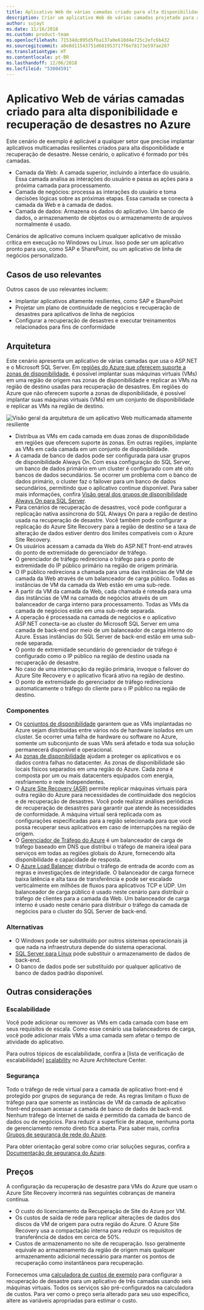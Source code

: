```yaml
---
title: Aplicativo Web de várias camadas criado para alta disponibilidade e recuperação de desastres no Azure
description: Criar um aplicativo Web de várias camadas projetado para alta disponibilidade e recuperação de desastres no Azure usando máquinas virtuais do Azure, conjuntos de disponibilidade, zonas de disponibilidade, Azure Site Recovery e Gerenciador de Tráfego do Azure
author: sujayt
ms.date: 11/16/2018
ms.custom: product-team
ms.openlocfilehash: 71534dc095d5fba137a0e610d4e725c2efc6b432
ms.sourcegitcommit: a0e8d11543751d681953717f6e78173e597ae207
ms.translationtype: HT
ms.contentlocale: pt-BR
ms.lasthandoff: 12/06/2018
ms.locfileid: "53004591"
---
```

# <a name="multitier-web-application-built-for-high-availability-and-disaster-recovery-on-azure"></a>Aplicativo Web de várias camadas criado para alta disponibilidade e recuperação de desastres no Azure

Este cenário de exemplo é aplicável a qualquer setor que precise implantar aplicativos multicamadas resilientes criados para alta disponibilidade e recuperação de desastre. Nesse cenário, o aplicativo é formado por três camadas.

- Camada da Web: A camada superior, incluindo a interface do usuário. Essa camada analisa as interações do usuário e passa as ações para a próxima camada para processamento.
- Camada de negócios: processa as interações do usuário e toma decisões lógicas sobre as próximas etapas. Essa camada se conecta à camada da Web e à camada de dados.
- Camada de dados: Armazena os dados do aplicativo. Um banco de dados, o armazenamento de objetos ou o armazenamento de arquivos normalmente é usado.

Cenários de aplicativo comuns incluem qualquer aplicativo de missão crítica em execução no Windows ou Linux. Isso pode ser um aplicativo pronto para uso, como SAP e SharePoint, ou um aplicativo de linha de negócios personalizado.

## <a name="relevant-use-cases"></a>Casos de uso relevantes

Outros casos de uso relevantes incluem:

* Implantar aplicativos altamente resilientes, como SAP e SharePoint
* Projetar um plano de continuidade de negócios e recuperação de desastres para aplicativos de linha de negócios
* Configurar a recuperação de desastres e executar treinamentos relacionados para fins de conformidade

## <a name="architecture"></a>Arquitetura

Este cenário apresenta um aplicativo de várias camadas que usa o ASP.NET e o Microsoft SQL Server. Em [regiões do Azure que oferecem suporte a zonas de disponibilidade](/azure/availability-zones/az-overview#regions-that-support-availability-zones), é possível implantar suas máquinas virtuais (VMs) em uma região de origem nas zonas de disponibilidade e replicar as VMs na região de destino usadas para recuperação de desastres. Em regiões do Azure que não oferecem suporte a zonas de disponibilidade, é possível implantar suas máquinas virtuais (VMs) em um conjunto de disponibilidade e replicar as VMs na região de destino.

![Visão geral da arquitetura de um aplicativo Web multicamada altamente resiliente][architecture]

- Distribua as VMs em cada camada em duas zonas de disponibilidade em regiões que oferecem suporte às zonas. Em outras regiões, implante as VMs em cada camada em um conjunto de disponibilidade.
- A camada de banco de dados pode ser configurada para usar grupos de disponibilidade Always On. Com essa configuração do SQL Server, um banco de dados primário em um cluster é configurado com até oito bancos de dados secundários. Se ocorrer um problema com o banco de dados primário, o cluster faz o failover para um banco de dados secundários, permitindo que o aplicativo continue disponível. Para saber mais informações, confira [Visão geral dos grupos de disponibilidade Always On para SQL Server][docs-sql-always-on].
- Para cenários de recuperação de desastres, você pode configurar a replicação nativa assíncrona do SQL Always On para a região de destino usada na recuperação de desastre. Você também pode configurar a replicação do Azure Site Recovery para a região de destino se a taxa de alteração de dados estiver dentro dos limites compatíveis com o Azure Site Recovery.
- Os usuários acessam a camada da Web do ASP.NET front-end através do ponto de extremidade do gerenciador de tráfego.
- O gerenciador de tráfego redireciona o tráfego para o ponto de extremidade do IP público primário na região de origem primária.
- O IP público redireciona a chamada para uma das instâncias de VM de camada da Web através de um balanceador de carga público. Todas as instâncias de VM da camada da Web estão em uma sub-rede.
- A partir da VM da camada da Web, cada chamada é roteada para uma das instâncias de VM na camada de negócios através de um balanceador de carga interno para processamento. Todas as VMs da camada de negócios estão em uma sub-rede separada.
- A operação é processada na camada de negócios e o aplicativo ASP.NET conecta-se ao cluster do Microsoft SQL Server em uma camada de back-end por meio de um balanceador de carga interno do Azure. Essas instâncias do SQL Server de back-end estão em uma sub-rede separada.
- O ponto de extremidade secundário do gerenciador de tráfego é configurado como o IP público na região de destino usada na recuperação de desastre.
- No caso de uma interrupção da região primária, invoque o failover do Azure Site Recovery e o aplicativo ficará ativo na região de destino.
- O ponto de extremidade do gerenciador de tráfego redireciona automaticamente o tráfego do cliente para o IP público na região de destino.

### <a name="components"></a>Componentes

* Os [conjuntos de disponibilidade][docs-availability-sets] garantem que as VMs implantadas no Azure sejam distribuídas entre vários nós de hardware isolados em um cluster. Se ocorrer uma falha de hardware ou software no Azure, somente um subconjunto de suas VMs será afetado e toda sua solução permanecerá disponível e operacional.
* As [zonas de disponibilidade][docs-availability-zones] ajudam a proteger os aplicativos e os dados contra falhas no datacenter. As zonas de disponibilidade são locais físicos separados em uma região do Azure. Cada zona é composta por um ou mais datacenters equipados com energia, resfriamento e rede independentes. 
* O [Azure Site Recovery (ASR)][docs-azure-site-recovery] permite replicar máquinas virtuais para outra região do Azure para necessidades de continuidade dos negócios e de recuperação de desastres. Você pode realizar análises periódicas de recuperação de desastres para garantir que atende às necessidades de conformidade. A máquina virtual será replicada com as configurações especificadas para a região selecionada para que você possa recuperar seus aplicativos em caso de interrupções na região de origem.
* O [Gerenciador de Tráfego do Azure][docs-traffic-manager] é um balanceador de carga de tráfego baseado em DNS que distribui o tráfego de maneira ideal para serviços em todas as regiões globais do Azure, fornecendo alta disponibilidade e capacidade de resposta.
* O [Azure Load Balancer][docs-load-balancer] distribui o tráfego de entrada de acordo com as regras e investigações de integridade. O balanceador de carga fornece baixa latência e alta taxa de transferência e pode ser escalado verticalmente em milhões de fluxos para aplicativos TCP e UDP. Um balanceador de carga público é usado neste cenário para distribuir o tráfego de clientes para a camada da Web. Um balanceador de carga interno é usado neste cenário para distribuir o tráfego da camada de negócios para o cluster do SQL Server de back-end.

### <a name="alternatives"></a>Alternativas

* O Windows pode ser substituído por outros sistemas operacionais já que nada na infraestrutura depende do sistema operacional.
* [SQL Server para Linux][docs-sql-server-linux] pode substituir o armazenamento de dados de back-end.
* O banco de dados pode ser substituído por qualquer aplicativo de banco de dados padrão disponível.

## <a name="other-considerations"></a>Outras considerações

### <a name="scalability"></a>Escalabilidade

Você pode adicionar ou remover as VMs em cada camada com base em seus requisitos de escala. Como esse cenário usa balanceadores de carga, você pode adicionar mais VMs a uma camada sem afetar o tempo de atividade do aplicativo.

Para outros tópicos de escalabilidade, confira a [lista de verificação de escalabilidade] [ scalability] no Azure Architecture Center.

### <a name="security"></a>Segurança

Todo o tráfego de rede virtual para a camada de aplicativo front-end é protegido por grupos de segurança de rede. As regras limitam o fluxo de tráfego para que somente as instâncias de VM da camada de aplicativo front-end possam acessar a camada de banco de dados de back-end. Nenhum tráfego de Internet de saída é permitido da camada de banco de dados ou de negócios. Para reduzir a superfície de ataque, nenhuma porta de gerenciamento remoto direto fica aberta. Para saber mais, confira [Grupos de segurança de rede do Azure][docs-nsg].

Para obter orientação geral sobre como criar soluções seguras, confira a [Documentação de segurança do Azure][security].

## <a name="pricing"></a>Preços

A configuração da recuperação de desastre para VMs do Azure que usam o Azure Site Recovery incorrerá nas seguintes cobranças de maneira contínua.

- O custo do licenciamento da Recuperação de Site do Azure por VM.
- Os custos de saída de rede para replicar alterações de dados dos discos da VM de origem para outra região do Azure. O Azure Site Recovery usa a compactação interna para reduzir os requisitos de transferência de dados em cerca de 50%.
- Custos de armazenamento no site de recuperação. Isso geralmente equivale ao armazenamento da região de origem mais qualquer armazenamento adicional necessário para manter os pontos de recuperação como instantâneos para recuperação.

Fornecemos uma [calculadora de custos de exemplo][calculator] para configurar a recuperação de desastre para um aplicativo de três camadas usando seis máquinas virtuais. Todos os serviços são pré-configurados na calculadora de custos. Para ver como o preço seria alterado para seu uso específico, altere as variáveis apropriadas para estimar o custo.

<!-- links -->
[architecture]: ./media/arhitecture-disaster-recovery-multi-tier-app.png
[autoscaling]: /azure/architecture/best-practices/auto-scaling
[availability]: ../../checklist/availability.md
[resiliency]: /azure/architecture/resiliency/
[security]: /azure/security/
[scalability]: /azure/architecture/checklist/scalability
[docs-availability-zones]: /azure/availability-zones/az-overview
[docs-load-balancer]: /azure/load-balancer/load-balancer-overview
[docs-nsg]: /azure/virtual-network/security-overview
[docs-vmss]: /azure/virtual-machine-scale-sets/overview
[docs-sql-always-on]: /sql/database-engine/availability-groups/windows/overview-of-always-on-availability-groups-sql-server
[docs-vmss-autoscale]: /azure/virtual-machine-scale-sets/virtual-machine-scale-sets-autoscale-overview
[docs-vnet]: /azure/virtual-network/virtual-networks-overview
[docs-sql-server-linux]: /sql/linux/sql-server-linux-overview?view=sql-server-linux-2017
[docs-traffic-manager]: /azure/traffic-manager/
[docs-azure-site-recovery]: /azure/site-recovery/azure-to-azure-quickstart/
[docs-availability-sets]: /azure/virtual-machines/windows/manage-availability/
[calculator]: https://azure.com/e/6835332265044d6d931d68c917979e6d/
